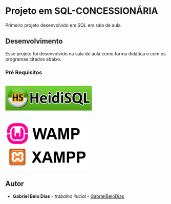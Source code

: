 # Projeto em SQL-CONCESSIONÁRIA

Primeiro projeto desenvolvido em SQL em sala de aula.


## Desenvolvimento

Esse projeto foi desenvolvido na sala de aula como forma didática e com os programas citados abaixo.

### Pré Requisitos


![heidiSQL](https://github.com/Gabriel1696/projetoSQL/blob/master/687474703a2f2f7777772e736f6c6f636172742e636f6d2e62722f77702d636f6e74656e742f75706c6f6164732f323032302f30332f68656964696e6f766f2e706e67.png)

![wampexampp](https://github.com/Gabriel1696/projetoSQL/blob/master/wamp-xampp.png)

## Autor

* **Gabriel Belo Dias** - *trabalho inicial* - [GabrielBeloDias](https://github.com/Gabriel1696)



